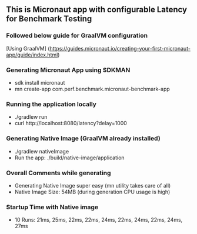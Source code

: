 ## This is Micronaut app with configurable Latency for Benchmark Testing

### Followed below guide for GraalVM configuration
[Using GraalVM] (https://guides.micronaut.io/creating-your-first-micronaut-app/guide/index.html)

### Generating Micronaut App using SDKMAN
* sdk install micronaut
* mn create-app com.perf.benchmark.micronaut-benchmark-app

### Running the application locally

* ./gradlew run
* curl http://localhost:8080/latency?delay=1000

### Generating Native Image (GraalVM already installed)
* ./gradlew nativeImage
* Run the app: ./build/native-image/application

### Overall Comments while generating
* Generating Native Image super easy (mn utility takes care of all)
* Native Image Size: 54MB (during generation CPU usage is high)

### Startup Time with Native image
* 10 Runs: 21ms, 25ms, 22ms, 22ms, 24ms, 22ms, 24ms, 22ms, 24ms, 27ms
